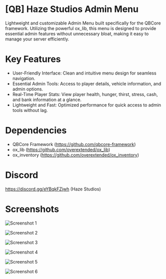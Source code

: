 # [QB] Haze Studios Admin Menu

Lightweight and customizable Admin Menu built specifically for the QBCore framework. Utilizing the powerful ox_lib, this menu is designed to provide essential admin features without unnecessary bloat, making it easy to manage your server efficiently.

# Key Features
- User-Friendly Interface: Clean and intuitive menu design for seamless navigation.
- Essential Admin Tools: Access to player details, vehicle information, and admin options.
- Real-Time Player Stats: View player health, hunger, thirst, stress, cash, and bank information at a glance.
- Lightweight and Fast: Optimized performance for quick access to admin tools without lag.

# Dependencies
- QBCore Framework (https://github.com/qbcore-framework)
- ox_lib (https://github.com/overextended/ox_lib)
- ox_inventory (https://github.com/overextended/ox_inventory)

# Discord
https://discord.gg/eYBqkFZjwh (Haze Studios)

# Screenshots
![Screenshot 1](https://i.imgur.com/Tl3Otku.png)

![Screenshot 2](https://i.imgur.com/hf7w2dH.png)

![Screenshot 3](https://i.imgur.com/2UsP0R2.png)

![Screenshot 4](https://i.imgur.com/GSzaJ9u.png)

![Screenshot 5](https://i.imgur.com/xQ2AtAr.png)

![Screenshot 6](https://i.imgur.com/NArQ63b.png)
